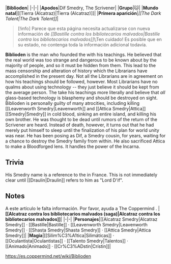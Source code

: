 |**Biblioden**|
|-|-|
|**Apodos**|Dif Smedry, The Scrivener|
|**Grupo**|🐱︎|
|**Mundo natal**|[[Tierra (Alcatraz)\|Tierra (Alcatraz)]]|
|**Primera aparición**|*[[The Dark Talent\|The Dark Talent]]*|

> [!info] Parece que esta página necesita actualizarse con nueva información de *[[Bastille contra los bibliotecarios malvados\|Bastille contra los bibliotecarios malvados]]*!¡Ten cuidado! Es posible que en su estado, no contenga toda la información adicional todavía.

**Biblioden** is the man who founded the  with his teachings.
He believed that the real world was too strange and dangerous to be known about by the majority of people, and so it must be hidden from them. This lead to the mass censorship and alteration of history which the Librarians have accomplished in the present day. Not all the Librarians are in agreement on how his teachings should be followed, however. Most Librarians have no qualms about using  technology -- they just believe it should be kept from the average person. The  take his teachings more literally and believe that *all* glass-based technology is blasphemy and should be destroyed on sight.
Biblioden is personally guilty of many atrocities, including killing [[Leavenworth Smedry\|Leavenworth]] and [[Attica Smedry\|Attica]] [[Smedry\|Smedry]] in cold blood, sinking an entire island, and killing his own brother.
He was thought to be dead until rumors of the return of the Scrivener are heard. Instead of death, however, it turns out that he had merely put himself to sleep until the finalization of his plan for world unity was near.
He has been posing as Dif, a Smedry cousin, for years, waiting for a chance to destroy the Smedry family from within.
He also sacrificed Attica to make a Bloodforged lens. It handles the power of the Incarna.

## Trivia
His Smedry name is a reference to the  in France. This is not immediately clear until [[Draulin\|Draulin]] refers to him as "Lord D'if".
## Notes

A este artículo le falta información. Por favor, ayuda a The Coppermind .
|**[[Alcatraz contra los bibliotecarios malvados (saga)\|Alcatraz contra los bibliotecarios malvados]]**|
|-|-|
|**Personajes**|[[Alcatraz Smedry\|Alcatraz Smedry]] · [[Bastille\|Bastille]] · [[Leavenworth Smedry\|Leavenworth Smedry]] · [[Shasta Smedry\|Shasta Smedry]] · [[Attica Smedry\|Attica Smedry]]|
|**Magia**|[[Silim%C3%A1tica\|Silimáticas]] · [[Oculantista\|Oculantistas]] · [[Talento Smedry\|Talentos]] · [[Animado\|Animado]] · [[Cr%C3%ADstin\|Crístin]]|



https://es.coppermind.net/wiki/Biblioden